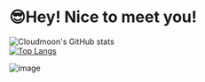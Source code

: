 #  😎Hey! Nice to meet you!

![Cloudmoon's GitHub stats](https://github-readme-stats.vercel.app/api?username=cloudmoonocus&show_icons=true&theme=solarized-light)
<br>
[![Top Langs](https://github-readme-stats.vercel.app/api/top-langs/?username=cloudmoonocus&card_width=1000)](https://github.com/cloudmoonocus)

*<!--START_SECTION:waka-->*
*<!--END_SECTION:waka-->*

![image](https://user-images.githubusercontent.com/98140702/183547184-81575b77-5190-45c5-9d00-74c8d0acac9f.png)
